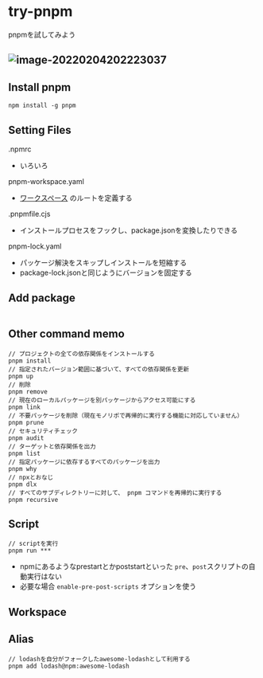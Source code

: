 # try-pnpm

pnpmを試してみよう

## ![image-20220204202223037](/Users/toshick/go/src/github.com/toshick/try-pnpm/README.assets/image-20220204202223037.png)



## Install pnpm

```
npm install -g pnpm
```

## Setting Files

.npmrc

- いろいろ

pnpm-workspace.yaml

- [ワークスペース](https://pnpm.io/ja/workspaces) のルートを定義する

.pnpmfile.cjs

- インストールプロセスをフックし、package.jsonを変換したりできる

pnpm-lock.yaml

- パッケージ解決をスキップしインストールを短縮する
- package-lock.jsonと同じようにバージョンを固定する

## Add package

```
```

## Other command memo

```
// プロジェクトの全ての依存関係をインストールする
pnpm install
// 指定されたバージョン範囲に基づいて、すべての依存関係を更新
pnpm up
// 削除
pnpm remove
// 現在のローカルパッケージを別パッケージからアクセス可能にする
pnpm link
// 不要パッケージを削除（現在モノリポで再帰的に実行する機能に対応していません）
pnpm prune
// セキュリティチェック
pnpm audit
// ターゲットと依存関係を出力
pnpm list
// 指定パッケージに依存するすべてのパッケージを出力
pnpm why
// npxとおなじ
pnpm dlx
// すべてのサブディレクトリーに対して、 pnpm コマンドを再帰的に実行する
pnpm recursive
```

## Script

```
// scriptを実行
pnpm run ***
```

- npmにあるようなprestartとかpoststartといった `pre`、`post`スクリプトの自動実行はない
- 必要な場合 `enable-pre-post-scripts` オプションを使う

## Workspace



## Alias

```
// lodashを自分がフォークしたawesome-lodashとして利用する
pnpm add lodash@npm:awesome-lodash
```

